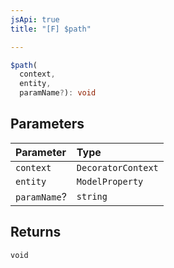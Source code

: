 ```yaml
---
jsApi: true
title: "[F] $path"

---
```

```ts
$path(
  context,
  entity,
  paramName?): void
```

## Parameters

| Parameter | Type |
| :------ | :------ |
| `context` | `DecoratorContext` |
| `entity` | `ModelProperty` |
| `paramName`? | `string` |

## Returns

`void`
